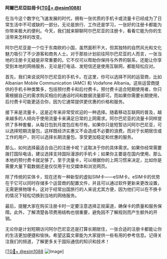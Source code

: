 **阿爾巴尼亞註冊卡[[TG💪+ @esim1088](https://t.me/s/esim1088)]**

在当今这个数字化飞速发展的时代，拥有一张优质的手机卡或流量卡已经成为了日常生活中不可或缺的一部分。无论是旅行、工作还是学习，一张好的注册卡都能为你带来极大的便利。今天，我们就来聊聊阿尔巴尼亚的注册卡，看看它能为你的生活带来怎样的改变。

阿尔巴尼亚是一个位于东南欧的小国，虽然面积不大，但其独特的自然风光和文化魅力吸引了不少游客和商务人士。对于那些计划前往阿尔巴尼亚的人而言，一张当地的注册卡无疑是非常重要的。它不仅可以帮助你保持与外界的联系，还能让你享受到本地的网络服务，无论是打电话、发短信还是使用互联网，都能轻松应对。

首先，我们来说说阿尔巴尼亚的手机卡。在这里，你可以选择不同的运营商，比如Albanian Mobile Communication (AMC) 和 Vodafone Albania。这些运营商提供的手机卡种类繁多，包括预付费卡和后付费卡。预付费卡适合短期使用者，你只需根据自己的需求购买相应的通话时间和数据流量即可。而如果你需要长期使用，后付费卡可能更适合你，因为它通常提供更优惠的价格和服务。

接下来是流量卡，这是近年来非常受欢迎的一种选择。随着移动互联网的普及，越来越多的人倾向于使用流量卡来满足日常的上网需求。阿尔巴尼亚的流量卡同样提供了多种套餐，从每日包到月度包应有尽有。如果你只是短暂访问阿尔巴尼亚，可以选择短期流量包，这样既经济实惠又不会造成不必要的浪费。而对于长期居住或工作的用户，则可以选择长期流量包，享受更加稳定和优惠的服务。

那么，如何选择最适合自己的注册卡呢？这取决于你的具体需求。如果你经常需要拨打国际电话，建议选择支持国际漫游的手机卡；如果你主要是在国内使用，那么本地的预付费卡就足够了。至于流量卡，可以根据你的上网习惯来决定，比如你是需要大量下载数据还是仅仅用于社交媒体和浏览网页。

除了传统的实体卡，现在还有一种新型的虚拟SIM卡——eSIM卡。eSIM卡的优势在于它可以同时存储多个运营商的配置文件，并且可以通过软件更新来更改设置，无需更换物理卡。这对于经常出国旅行的人来说尤其方便，因为他们可以在不换卡的情况下轻松切换到当地的网络服务。

最后，提醒大家在购买注册卡时一定要注意选择正规渠道，确保卡的质量和服务保障。此外，了解清楚各项费用结构也很重要，避免因不了解规则而产生额外的开销。

无论你是计划短期访问阿尔巴尼亚还是打算长期居住，一张合适的注册卡都能让你的生活更加便捷和愉快。希望这篇文章能为大家提供一些有用的参考信息。记得关注我们的频道，了解更多关于国际通信的知识和技术！

[[TG💪+ @esim1088](https://t.me/s/esim1088) ![Image](https://i.postimg.cc/4NQfJmqS/Snipaste-2025-05-13-00-14-12.png)]